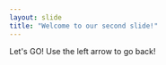 ```yaml
---
layout: slide
title: "Welcome to our second slide!"
---
```

Let's GO!
Use the left arrow to go back!